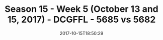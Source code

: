 ---
title: Season 15 - Week 5 (October 13 and 15, 2017) - DCGFFL - 5685 vs 5682
teams_score:
- team: 5685
  score: 13
- team: 5682
  score: 51
mvp: Steven Hryshchyshyn, Evan B.
game-ball: Earl Armstrong, Andrew Braswell
season: 15
week: 5
date: '2017-10-15T18:50:29'
pageid: season-15-week-5-october-13-15-2017-5685-vs-5682
---